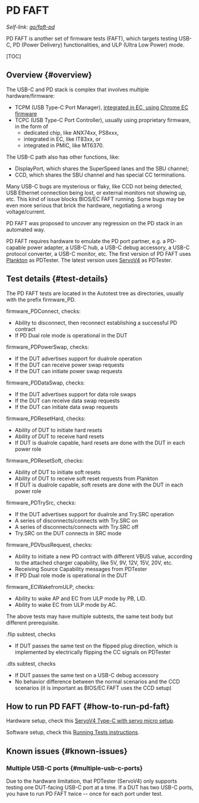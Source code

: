 # PD FAFT

_Self-link: [go/faft-pd](https://goto.google.com/faft-pd)_

PD FAFT is another set of firmware tests (FAFT), which targets testing USB-C,
PD (Power Delivery) functionalities, and ULP (Ultra Low Power) mode.

[TOC]

## Overview {#overview}

The USB-C and PD stack is complex that involves multiple hardware/firmware:

*   TCPM (USB Type-C Port Manager),
    [integrated in EC, using Chrome EC firmware](https://chromium.googlesource.com/chromiumos/platform/ec/+/main/docs/usb-c.md)
*   TCPC (USB Type-C Port Controller), usually using proprietary firmware, in
    the form of
    *   dedicated chip, like ANX74xx, PS8xxx,
    *   integrated in EC, like IT83xx, or
    *   integrated in PMIC, like MT6370.

The USB-C path also has other functions, like:

*   DisplayPort, which shares the SuperSpeed lanes and the SBU channel;
*   CCD, which shares the SBU channel and has special CC terminations.

Many USB-C bugs are mysterious or flaky, like CCD not being detected, USB
Ethernet connection being lost, or external monitors not showing up, etc. This
kind of issue blocks BIOS/EC FAFT running. Some bugs may be even more serious
that brick the hardware, negotiating a wrong voltage/current.

PD FAFT was proposed to uncover any regression on the PD stack in an automated
way.

PD FAFT requires hardware to emulate the PD port partner, e.g. a PD-capable
power adapter, a USB-C hub, a USB-C debug accessory, a USB-C protocol converter,
a USB-C monitor, etc. The first version of PD FAFT uses
[Plankton](https://www.chromium.org/chromium-os/plankton) as PDTester. The
latest version uses
[ServoV4](https://chromium.googlesource.com/chromiumos/third_party/hdctools/+/main/docs/servo_v4.md)
as PDTester.

## Test details {#test-details}

The PD FAFT tests are located in the Autotest tree as directories, usually with
the prefix firmware\_PD.

firmware\_PDConnect, checks:

*   Ability to disconnect, then reconnect establishing a successful PD contract
*   If PD Dual role mode is operational in the DUT

firmware\_PDPowerSwap, checks:

*   If the DUT advertises support for dualrole operation
*   If the DUT can receive power swap requests
*   If the DUT can initiate power swap requests

firmware\_PDDataSwap, checks:

*   If the DUT advertises support for data role swaps
*   If the DUT can receive data swap requests
*   If the DUT can initiate data swap requests

firmware\_PDResetHard, checks:

*   Ability of DUT to initiate hard resets
*   Ability of DUT to receive hard resets
*   If DUT is dualrole capable, hard resets are done with the DUT in each power
    role

firmware\_PDResetSoft, checks:

*   Ability of DUT to initiate soft resets
*   Ability of DUT to receive soft reset requests from Plankton
*   If DUT is dualrole capable, soft resets are done with the DUT in each power
    role

firmware\_PDTrySrc, checks:

*   If the DUT advertises support for dualrole and Try.SRC operation
*   A series of disconnects/connects with Try.SRC on
*   A series of disconnects/connects with Try.SRC off
*   Try.SRC on the DUT connects in SRC mode

firmware\_PDVbusRequest, checks:

*   Ability to initiate a new PD contract with different VBUS value, according
    to the attached charger capability, like 5V, 9V, 12V, 15V, 20V, etc.
*   Receiving Source Capability messages from PDTester
*   If PD Dual role mode is operational in the DUT

firmware\_ECWakefromULP, checks:

*   Ability to wake AP and EC from ULP mode by PB, LID.
*   Ability to wake EC from ULP mode by AC.

The above tests may have multiple subtests, the same test body but different
prerequisite.

.flip subtest, checks

*   If DUT passes the same test on the flipped plug direction, which is
    implemented by electrically flipping the CC signals on PDTester

.dts subtest, checks

*   If DUT passes the same test on a USB-C debug accessory
*   No behavior difference between the normal scenarios and the CCD scenarios
    (it is important as BIOS/EC FAFT uses the CCD setup)

## How to run PD FAFT {#how-to-run-pd-faft}

Hardware setup, check this
[ServoV4 Type-C with servo micro setup](https://chromium.googlesource.com/chromiumos/third_party/autotest/+/refs/heads/main/docs/faft-how-to-run-doc.md#servov4-typec-micro).

Software setup, check this
[Running Tests instructions](https://chromium.googlesource.com/chromiumos/third_party/autotest/+/refs/heads/main/docs/faft-how-to-run-doc.md#faft-running-tests).

## Known issues {#known-issues}

### Multiple USB-C ports {#multiple-usb-c-ports}

Due to the hardware limitation, that PDTester (ServoV4) only supports testing
one DUT-facing USB-C port at a time. If a DUT has two USB-C ports, you have to
run PD FAFT twice -- once for each port under test.
